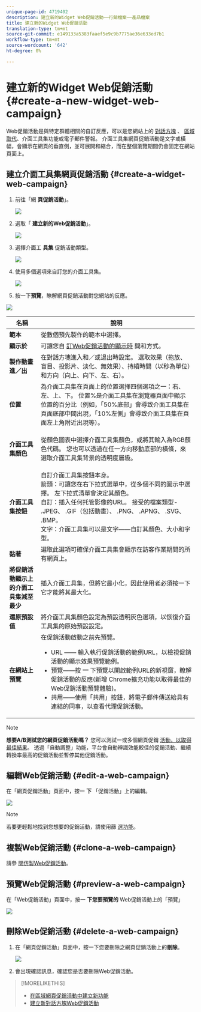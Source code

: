 ```yaml
---
unique-page-id: 4719402
description: 建立新的Widget Web促銷活動——行銷檔案——產品檔案
title: 建立新的Widget Web促銷活動
translation-type: tm+mt
source-git-commit: e149133a5383faaef5e9c9b7775ae36e633ed7b1
workflow-type: tm+mt
source-wordcount: '642'
ht-degree: 0%

---
```



# 建立新的Widget Web促銷活動 {#create-a-new-widget-web-campaign}

Web促銷活動是與特定群體相關的自訂反應，可以是您網站上的 [對話方塊](create-a-new-dialog-web-campaign.md) 、 [區域取代](create-a-new-in-zone-web-campaign.md)、介面工具集功能或電子郵件警報。 介面工具集網頁促銷活動是文字或橫幅，會顯示在網頁的垂直側，並可展開和縮合，而在整個瀏覽期間仍會固定在網站頁面上。

## 建立介面工具集網頁促銷活動 {#create-a-widget-web-campaign}

1. 前往「網 **頁促銷活動**」。

   ![](assets/image2016-8-18-15-3a57-3a46.png)

1. 選取「 **建立新的Web促銷活動**」。

   ![](assets/create-new-web-campaign-hand-1.png)

1. 選擇介面工 **具集** 促銷活動類型。

   ![](assets/3.png)

1. 使用多個選項來自訂您的介面工具集。

   ![](assets/4.png)

1. 按一下**預覽**，瞭解網頁促銷活動對您網站的反應。

![](assets/preview.png)

<table> 
 <thead> 
  <tr> 
   <th colspan="1" rowspan="1">名稱</th> 
   <th colspan="1" rowspan="1">說明</th> 
  </tr> 
 </thead> 
 <tbody> 
  <tr> 
   <td colspan="1"><strong>範本</strong></td> 
   <td colspan="1">從數個預先製作的範本中選擇。</td> 
  </tr> 
  <tr> 
   <td colspan="1"><strong>顯示於</strong></td> 
   <td colspan="1">可讓您自 <a href="http://docs.marketo.com/display/DOCS/Set+How+Your+Web+Campaign+Displays" rel="nofollow">訂Web促銷活動的顯示時</a> 間和方式。</td> 
  </tr> 
  <tr> 
   <td colspan="1"><strong>製作動畫進／出</strong></td> 
   <td colspan="1">在對話方塊進入和／或退出時設定。 選取效果（拖放、盲目、投影片、淡化、無效果）、持續時間（以秒為單位）和方向（向上、向下、左、右）。</td> 
  </tr> 
  <tr> 
   <td colspan="1"><strong>位置</strong></td> 
   <td colspan="1">為介面工具集在頁面上的位置選擇四個選項之一：右、左、上、下。 位置%是介面工具集在瀏覽器頁面中顯示位置的百分比（例如，「50%底部」會導致介面工具集在頁面底部中間出現，「10%左側」會導致介面工具集在頁面左上角附近出現等）。<br></td> 
  </tr> 
  <tr> 
   <td colspan="1" rowspan="1"><strong>介面工具集顏色</strong></td> 
   <td colspan="1" rowspan="1"><p>從顏色圖表中選擇介面工具集顏色，或將其輸入為RGB顏色代碼。 您也可以透過在任一方向移動底部的橫條，來選取介面工具集背景的透明度層級。</p></td> 
  </tr> 
  <tr> 
   <td colspan="1" rowspan="1"><p><strong>介面工具集按鈕</strong><br></p></td> 
   <td colspan="1" rowspan="1">自訂介面工具集按鈕本身。<br>箭頭：可讓您在右下拉式選單中，從多個不同的圖示中選擇。 左下拉式清單會決定其顏色。<br>自訂：插入任何托管影像的URL。 接受的檔案類型- .JPEG、 .GIF（包括動畫）、 .PNG、 .APNG、 .SVG、 .BMP。<br>文字：介面工具集可以是文字——自訂其顏色、大小和字型。</td> 
  </tr> 
  <tr> 
   <td colspan="1"><strong>黏著</strong></td> 
   <td colspan="1">選取此選項可確保介面工具集會顯示在訪客作業期間的所有網頁上。</td> 
  </tr> 
  <tr> 
   <td colspan="1"><strong>將促銷活動顯示上的介面工具集減至最少</strong></td> 
   <td colspan="1">插入介面工具集，但將它最小化，因此使用者必須按一下它才能將其最大化。</td> 
  </tr> 
  <tr> 
   <td colspan="1"><strong>還原預設值 </strong></td> 
   <td colspan="1">將介面工具集顏色設定為預設透明灰色選項，以恢復介面工具集的原始預設設定。</td> 
  </tr> 
  <tr> 
   <td colspan="1"><strong>在網站上預覽 </strong></td> 
   <td colspan="1">在促銷活動啟動之前先預覽。<br> 
    <ul> 
     <li>URL —— 輸入執行促銷活動的範例URL，以檢視促銷活動的顯示效果預覽範例。</li> 
     <li>預覽——按 <strong>一 </strong>下預覽以開啟範例URL的新視窗，瞭解促銷活動的反應(新增 <a href="https://chrome.google.com/extensions/detail/ldiddonjplchallbngbccbfdfeldohkj?hl=en" rel="nofollow"></a> Chrome擴充功能以取得最佳的Web促銷活動預覽體驗)。 </li> 
     <li>共用——使用「共用」按鈕，將電子郵件傳送給具有連結的同事，以查看代理促銷活動。</li> 
    </ul></td> 
  </tr> 
 </tbody> 
</table>

>[!NOTE]
>
>**想要A/B測試您的網頁促銷活動嗎？** 您可以測試一或多個網頁促銷 [活動，以取得最佳結果](ab-test-your-web-campaign.md)。 透過「自動調整」功能，平台會自動辨識效能較佳的促銷活動、繼續轉換率最高的促銷活動並暫停其他促銷活動。

## 編輯Web促銷活動 {#edit-a-web-campaign}

在「網頁促銷活動」頁面中，按一 **下** 「促銷活動」上的編輯。

![](assets/image2016-11-4-13-3a2-3a20.png)

>[!NOTE]
>
>若要更輕鬆地找到您想要的促銷活動，請使用篩 [選功能](filter-web-campaigns.md)。

## 複製Web促銷活動 {#clone-a-web-campaign}

請參 [閱仿製Web促銷活動](clone-a-web-campaign.md)。

## 預覽Web促銷活動 {#preview-a-web-campaign}

在「Web促銷活動」頁面中，按一 **下您要預覽的** Web促銷活動上的「預覽」

![](assets/widget-campaign-preview-hand.png)

## 刪除Web促銷活動 {#delete-a-web-campaign}

1. 在「網頁促銷活動」頁面中，按一下您要刪除之網頁促銷活動上的**刪除**。

   ![](assets/widget-campaign-delete-hand.png)

1. 會出現確認訊息，確認您是否要刪除Web促銷活動。

>[!MORELIKETHIS]
>
>* [在區域網頁促銷活動中建立新功能](create-a-new-in-zone-web-campaign.md)
>* [建立新對話方塊Web促銷活動](create-a-new-dialog-web-campaign.md)

